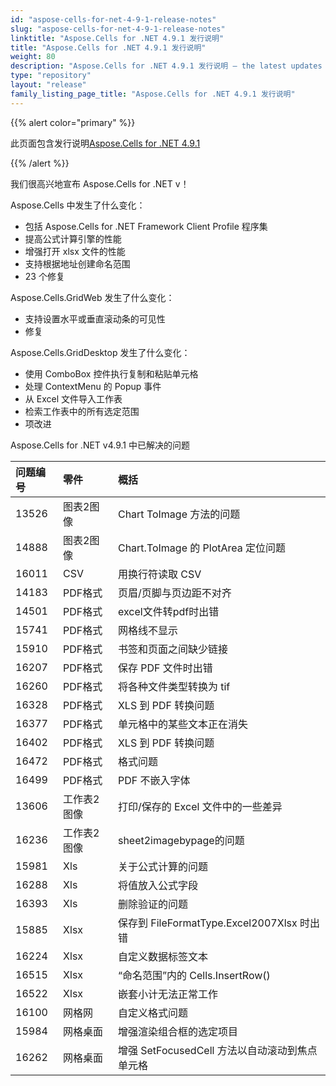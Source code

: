 ```yaml
---
id: "aspose-cells-for-net-4-9-1-release-notes"
slug: "aspose-cells-for-net-4-9-1-release-notes"
linktitle: "Aspose.Cells for .NET 4.9.1 发行说明"
title: "Aspose.Cells for .NET 4.9.1 发行说明"
weight: 80
description: "Aspose.Cells for .NET 4.9.1 发行说明 – the latest updates and fixes."
type: "repository"
layout: "release"
family_listing_page_title: "Aspose.Cells for .NET 4.9.1 发行说明"
---
```

{{% alert color="primary" %}} 

此页面包含发行说明[Aspose.Cells for .NET 4.9.1](https://releases.aspose.com/cells/net/new-releases/aspose.cells-for-.net-4.9.1/)

{{% /alert %}} 

我们很高兴地宣布 Aspose.Cells for .NET v！



 Aspose.Cells 中发生了什么变化：

- 包括 Aspose.Cells for .NET Framework Client Profile 程序集
- 提高公式计算引擎的性能
- 增强打开 xlsx 文件的性能
- 支持根据地址创建命名范围
- 23 个修复



 Aspose.Cells.GridWeb 发生了什么变化：

- 支持设置水平或垂直滚动条的可见性
- 修复



 Aspose.Cells.GridDesktop 发生了什么变化：

- 使用 ComboBox 控件执行复制和粘贴单元格
- 处理 ContextMenu 的 Popup 事件
- 从 Excel 文件导入工作表
- 检索工作表中的所有选定范围
- 项改进



Aspose.Cells for .NET v4.9.1 中已解决的问题



|**问题编号** |**零件** |**概括** |
|:- |:- |:- |
|13526 |图表2图像|Chart ToImage 方法的问题|
|14888 |图表2图像|Chart.ToImage 的 PlotArea 定位问题|
|16011 |CSV |用换行符读取 CSV|
|14183 | PDF格式|页眉/页脚与页边距不对齐|
|14501 | PDF格式|excel文件转pdf时出错|
|15741 | PDF格式|网格线不显示|
|15910 | PDF格式|书签和页面之间缺少链接|
|16207 | PDF格式|保存 PDF 文件时出错|
|16260 | PDF格式|将各种文件类型转换为 tif|
|16328 | PDF格式| XLS 到 PDF 转换问题|
|16377 | PDF格式|单元格中的某些文本正在消失|
|16402 | PDF格式| XLS 到 PDF 转换问题|
|16472 | PDF格式|格式问题|
|16499 | PDF格式|PDF 不嵌入字体|
|13606 |工作表2图像|打印/保存的 Excel 文件中的一些差异|
|16236 |工作表2图像|sheet2imagebypage的问题|
|15981 |Xls|关于公式计算的问题|
|16288 |Xls|将值放入公式字段|
|16393 |Xls|删除验证的问题|
|15885 | Xlsx|保存到 FileFormatType.Excel2007Xlsx 时出错|
|16224 | Xlsx|自定义数据标签文本|
|16515 | Xlsx|“命名范围”内的 Cells.InsertRow()|
|16522 | Xlsx|嵌套小计无法正常工作|
|16100 |网格网|自定义格式问题|
|15984 |网格桌面|增强渲染组合框的选定项目|
|16262 |网格桌面|增强 SetFocusedCell 方法以自动滚动到焦点单元格|

